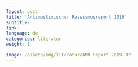```yaml
---
layout: post
title: 'Antimuslimischer Rassismusreport 2019'
subtitle:
link:
language: de
categories: literatur
weight: 1

image: /assets/img/literatur/AMR Report 2019.JPG
---
```

